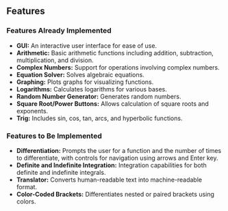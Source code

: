 ## Features

### Features Already Implemented

- **GUI:** An interactive user interface for ease of use.
- **Arithmetic:** Basic arithmetic functions including addition, subtraction, multiplication, and division.
- **Complex Numbers:** Support for operations involving complex numbers.
- **Equation Solver:** Solves algebraic equations.
- **Graphing:** Plots graphs for visualizing functions.
- **Logarithms:** Calculates logarithms for various bases.
- **Random Number Generator:** Generates random numbers.
- **Square Root/Power Buttons:** Allows calculation of square roots and exponents.
- **Trig:** Includes sin, cos, tan, arcs, and hyperbolic functions.

### Features to Be Implemented

- **Differentiation:** Prompts the user for a function and the number of times to differentiate, with controls for navigation using arrows and Enter key.
- **Definite and Indefinite Integration:** Integration capabilities for both definite and indefinite integrals.
- **Translator:** Converts human-readable text into machine-readable format.
- **Color-Coded Brackets:** Differentiates nested or paired brackets using colors.

